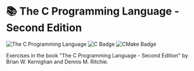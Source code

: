 # 📚 The C Programming Language - Second Edition

![The C Programming Language](https://img.shields.io/badge/The_C_Programming_Language-blue.svg)
![C Badge](https://img.shields.io/badge/C-grey?style=flat-square&logo=C&logoColor=white)
![CMake Badge](https://img.shields.io/badge/CMake-grey?style=flat-square&logo=cmake)

Exercises in the book "The C Programming Language - Second Edition" by Brian W. Kernighan and Dennis M. Ritchie.
